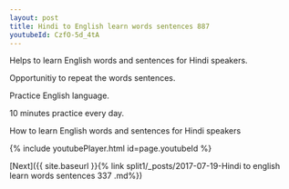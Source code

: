 ```yaml
---
layout: post
title: Hindi to English learn words sentences 887 
youtubeId: CzfO-5d_4tA
---
```

 
 
Helps to learn English words and sentences for Hindi speakers.

Opportunitiy to repeat the words sentences. 

Practice English language. 
 
10 minutes practice every day. 
 
How to learn English words and sentences for Hindi speakers 
 
{% include youtubePlayer.html id=page.youtubeId %}
 
 
[Next]({{ site.baseurl }}{% link  split1/_posts/2017-07-19-Hindi to english learn words sentences 337 .md%})
 

